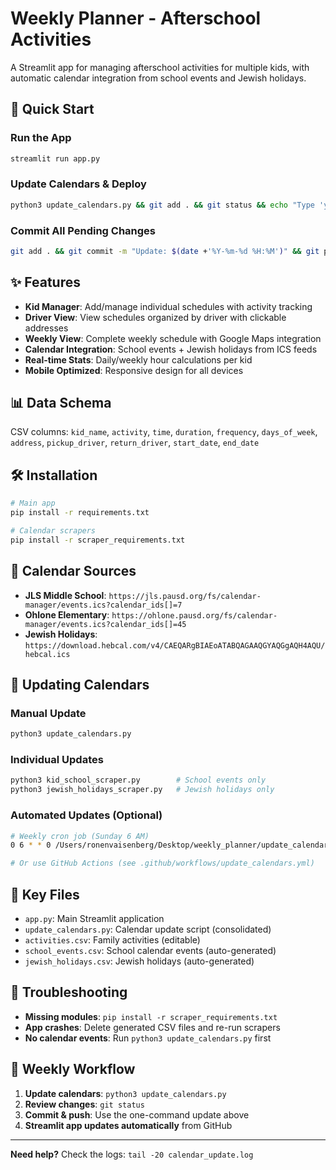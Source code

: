# Weekly Planner - Afterschool Activities

A Streamlit app for managing afterschool activities for multiple kids, with automatic calendar integration from school events and Jewish holidays.

## 🚀 **Quick Start**

### **Run the App**
```bash
streamlit run app.py
```

### **Update Calendars & Deploy**
```bash
python3 update_calendars.py && git add . && git status && echo "Type 'yes' to commit and push:" && read confirm && [ "$confirm" = "yes" ] && git commit -m "Weekly calendar update $(date +'%Y-%m-%d')" && git push origin main || echo "Update aborted."
```

### **Commit All Pending Changes**
```bash
git add . && git commit -m "Update: $(date +'%Y-%m-%d %H:%M')" && git push origin main
```

## ✨ **Features**

- **Kid Manager**: Add/manage individual schedules with activity tracking
- **Driver View**: View schedules organized by driver with clickable addresses
- **Weekly View**: Complete weekly schedule with Google Maps integration
- **Calendar Integration**: School events + Jewish holidays from ICS feeds
- **Real-time Stats**: Daily/weekly hour calculations per kid
- **Mobile Optimized**: Responsive design for all devices

## 📊 **Data Schema**

CSV columns: `kid_name`, `activity`, `time`, `duration`, `frequency`, `days_of_week`, `address`, `pickup_driver`, `return_driver`, `start_date`, `end_date`

## 🛠️ **Installation**

```bash
# Main app
pip install -r requirements.txt

# Calendar scrapers
pip install -r scraper_requirements.txt
```

## 📅 **Calendar Sources**

- **JLS Middle School**: `https://jls.pausd.org/fs/calendar-manager/events.ics?calendar_ids[]=7`
- **Ohlone Elementary**: `https://ohlone.pausd.org/fs/calendar-manager/events.ics?calendar_ids[]=45`
- **Jewish Holidays**: `https://download.hebcal.com/v4/CAEQARgBIAEoATABQAGAAQGYAQGgAQH4AQU/hebcal.ics`

## 🔄 **Updating Calendars**

### **Manual Update**
```bash
python3 update_calendars.py
```

### **Individual Updates**
```bash
python3 kid_school_scraper.py        # School events only
python3 jewish_holidays_scraper.py   # Jewish holidays only
```

### **Automated Updates (Optional)**
```bash
# Weekly cron job (Sunday 6 AM)
0 6 * * 0 /Users/ronenvaisenberg/Desktop/weekly_planner/update_calendars.sh

# Or use GitHub Actions (see .github/workflows/update_calendars.yml)
```

## 📁 **Key Files**

- `app.py`: Main Streamlit application
- `update_calendars.py`: Calendar update script (consolidated)
- `activities.csv`: Family activities (editable)
- `school_events.csv`: School calendar events (auto-generated)
- `jewish_holidays.csv`: Jewish holidays (auto-generated)

## 🚨 **Troubleshooting**

- **Missing modules**: `pip install -r scraper_requirements.txt`
- **App crashes**: Delete generated CSV files and re-run scrapers
- **No calendar events**: Run `python3 update_calendars.py` first

## 🎯 **Weekly Workflow**

1. **Update calendars**: `python3 update_calendars.py`
2. **Review changes**: `git status`
3. **Commit & push**: Use the one-command update above
4. **Streamlit app updates automatically** from GitHub

---

**Need help?** Check the logs: `tail -20 calendar_update.log` 